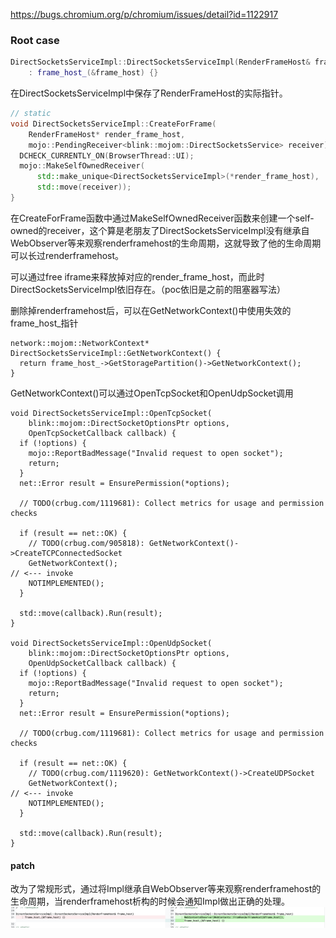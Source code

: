 https://bugs.chromium.org/p/chromium/issues/detail?id=1122917

### Root case

``` c++
DirectSocketsServiceImpl::DirectSocketsServiceImpl(RenderFrameHost& frame_host)
    : frame_host_(&frame_host) {}
```
在DirectSocketsServiceImpl中保存了RenderFrameHost的实际指针。

``` c++
// static
void DirectSocketsServiceImpl::CreateForFrame(
    RenderFrameHost* render_frame_host,
    mojo::PendingReceiver<blink::mojom::DirectSocketsService> receiver) {
  DCHECK_CURRENTLY_ON(BrowserThread::UI);
  mojo::MakeSelfOwnedReceiver(
      std::make_unique<DirectSocketsServiceImpl>(*render_frame_host),
      std::move(receiver));
}
```

在CreateForFrame函数中通过MakeSelfOwnedReceiver函数来创建一个self-owned的receiver，这个算是老朋友了DirectSocketsServiceImpl没有继承自WebObserver等来观察renderframehost的生命周期，这就导致了他的生命周期可以长过renderframehost。

可以通过free iframe来释放掉对应的render_frame_host，而此时DirectSocketsServiceImpl依旧存在。（poc依旧是之前的阻塞器写法）

删除掉renderframehost后，可以在GetNetworkContext()中使用失效的frame_host_指针

```
network::mojom::NetworkContext* DirectSocketsServiceImpl::GetNetworkContext() {
  return frame_host_->GetStoragePartition()->GetNetworkContext();
}
```

GetNetworkContext()可以通过OpenTcpSocket和OpenUdpSocket调用
```
void DirectSocketsServiceImpl::OpenTcpSocket(
    blink::mojom::DirectSocketOptionsPtr options,
    OpenTcpSocketCallback callback) {
  if (!options) {
    mojo::ReportBadMessage("Invalid request to open socket");
    return;
  }
  net::Error result = EnsurePermission(*options);

  // TODO(crbug.com/1119681): Collect metrics for usage and permission checks

  if (result == net::OK) {
    // TODO(crbug.com/905818): GetNetworkContext()->CreateTCPConnectedSocket
    GetNetworkContext();                                                        // <--- invoke 
    NOTIMPLEMENTED();
  }

  std::move(callback).Run(result);
}

void DirectSocketsServiceImpl::OpenUdpSocket(
    blink::mojom::DirectSocketOptionsPtr options,
    OpenUdpSocketCallback callback) {
  if (!options) {
    mojo::ReportBadMessage("Invalid request to open socket");
    return;
  }
  net::Error result = EnsurePermission(*options);

  // TODO(crbug.com/1119681): Collect metrics for usage and permission checks

  if (result == net::OK) {
    // TODO(crbug.com/1119620): GetNetworkContext()->CreateUDPSocket
    GetNetworkContext();                                                        // <--- invoke
    NOTIMPLEMENTED();
  }

  std::move(callback).Run(result);
}
```


#### patch

改为了常规形式，通过将Impl继承自WebObserver等来观察renderframehost的生命周期，当renderframehost析构的时候会通知Impl做出正确的处理。
![](./img/1.png)